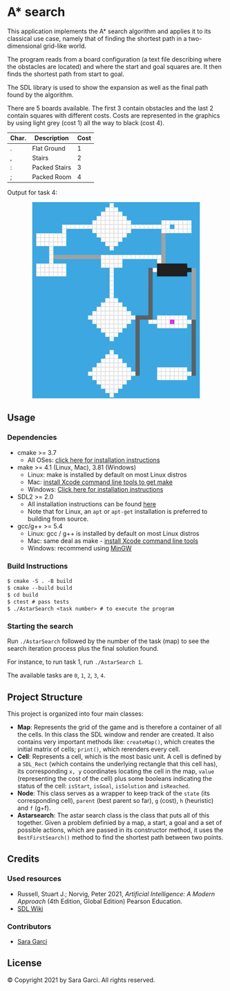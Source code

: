 # A* search

This application implements the A* search algorithm and applies it to its classical use case, namely that of finding the shortest path in a two-dimensional grid-like world.

The program reads from a board configuration (a text file describing where the obstacles are located) and where the start and goal squares are. It then finds the shortest path from start to goal.

The SDL library is used to show the expansion as well as the final path found by the algorithm.

There are 5 boards available. The first 3 contain obstacles and the last 2 contain squares with different costs. Costs are represented in the graphics by using light grey (cost 1) all the way to black (cost 4).

| Char. | Description   | Cost |
|-------|---------------|------|
| .     | Flat Ground   | 1    |
| ,     | Stairs        | 2    |
| :     | Packed Stairs | 3    |
| ;     | Packed Room   | 4    |

Output for task 4:

<p align="center">
  <img src="images/task_4.gif"/>
</p>

## Usage

### Dependencies

* cmake >= 3.7
  * All OSes: [click here for installation instructions](https://cmake.org/install/)
* make >= 4.1 (Linux, Mac), 3.81 (Windows)
  * Linux: make is installed by default on most Linux distros
  * Mac: [install Xcode command line tools to get make](https://developer.apple.com/xcode/features/)
  * Windows: [Click here for installation instructions](http://gnuwin32.sourceforge.net/packages/make.htm)
* SDL2 >= 2.0
  * All installation instructions can be found [here](https://wiki.libsdl.org/Installation)
  * Note that for Linux, an `apt` or `apt-get` installation is preferred to building from source.
* gcc/g++ >= 5.4
  * Linux: gcc / g++ is installed by default on most Linux distros
  * Mac: same deal as make - [install Xcode command line tools](https://developer.apple.com/xcode/features/)
  * Windows: recommend using [MinGW](http://www.mingw.org/)

### Build Instructions

```
$ cmake -S . -B build
$ cmake --build build
$ cd build
$ ctest # pass tests
$ ./AstarSearch <task number> # to execute the program
```

### Starting the search

Run `./AstarSearch` followed by the number of the task (map) to see the search iteration process plus the final solution found.

For instance, to run task 1, run `./AstarSearch 1`.

The available tasks are `0`, `1`, `2`, `3`, `4`.

## Project Structure

This project is organized into four main classes:
* **Map**: Represents the grid of the game and is therefore a container of all the cells. In this class the SDL window and render are created. It also contains very important methods like: `createMap()`, which creates the initial matrix of cells; `print()`, which rerenders every cell.
* **Cell**: Represents a cell, which is the most basic unit. A cell is defined by a `SDL_Rect` (which contains the underlying rectangle that this cell has), its corresponding `x, y` coordinates locating the cell in the map, `value` (representing the cost of the cell) plus some booleans indicating the status of the cell: `isStart`, `isGoal`, `isSolution` and `isReached`.
* **Node**: This class serves as a wrapper to keep track of the `state` (its corresponding cell), `parent` (best parent so far), `g` (cost), `h` (heuristic) and `f` (g+f).
* **Astarsearch**: The astar search class is the class that puts all of this together. Given a problem definied by a map, a start, a goal and a set of possible actions, which are passed in its constructor method, it uses the `BestFirstSearch()` method to find the shortest path between two points.

## Credits

### Used resources

* Russell, Stuart J.; Norvig, Peter 2021, *Artificial Intelligence: A Modern Approach* (4th Edition, Global Edition) Pearson Education.
* [SDL Wiki](https://wiki.libsdl.org/APIByCategory)

### Contributors

* [Sara Garci](s@saragarci.com)

## License

© Copyright 2021 by Sara Garci. All rights reserved.
